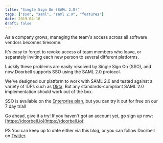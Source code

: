 ```yaml
---
title: "Single Sign On (SAML 2.0)"
tags: ["sso", "saml", "saml 2.0", "features"]
date: 2019-04-16
draft: false
---
```


As a company grows, managing the team's access across all software vendors becomes tiresome.

It's easy to forget to revoke access of team members who leave, or separately inviting each new person to several different platforms.

Luckily these problems are easily resolved by Single Sign On (SSO), and now Doorbell supports SSO using the SAML 2.0 protocol.

<!--more-->

We've designed our platform to work with SAML 2.0 and tested against a variety of IDPs such as [Okta](https://www.okta.com). But any standards-compliant SAML 2.0 implementation should work out of the box.

SSO is available on the [Enterprise plan](https://doorbell.io/pricing?ref=blog-sso), but you can try it out for free on our 7 day trial!

Go ahead, give it a try! If you haven't got an account yet, go sign up now: [https://doorbell.io](https://doorbell.io)!

PS You can keep up to date either via this blog, or you can follow Doorbell on [Twitter](https://twitter.com/doorbell_io).
